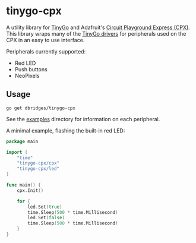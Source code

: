 # tinygo-cpx

A utility library for [TinyGo](https://tinygo.org) and Adafruit's [Circuit Playground Express (CPX)](https://www.adafruit.com/product/3333). This library wraps many of the [TinyGo drivers](https://github.com/tinygo-org/drivers) for peripherals used on the CPX in an easy to use interface.

Peripherals currently supported:

* Red LED
* Push buttons
* NeoPixels

## Usage

```
go get dbridges/tinygo-cpx
```

See the [examples](https://github.com/dbridges/tinygo-cpx/tree/main/examples) directory for information on each peripheral.

A minimal example, flashing the built-in red LED:

```go
package main

import (
	"time"
	"tinygo-cpx/cpx"
	"tinygo-cpx/led"
)

func main() {
	cpx.Init()

	for {
		led.Set(true)
		time.Sleep(500 * time.Millisecond)
		led.Set(false)
		time.Sleep(500 * time.Millisecond)
	}
}
```
